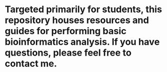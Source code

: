 # Targeted primarily for students, this repository houses resources and guides for performing basic bioinformatics analysis. If you have questions, please feel free to contact me. 
